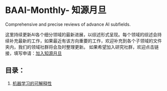 # BAAI-Monthly- 知源月旦
Comprehensive and precise reviews of advance AI subfields.

这里持续更新AI各个细分领域的最新进展，以综述形式呈现。每个领域的综述会持续补充最新的工作，如果最近有该方向重要的工作，欢迎补充到各个子领域的文件夹内，我们的领域社群将会及时整理更新。
如果希望加入研究社群，欢迎点击链接，填写申请：[加入知源月旦](https://link.zhihu.com/?target=https%3A//jinshuju.net/f/zZhrdm)

## 目录：
1. [机器学习的可解释性](https://github.com/floatingCatty/BAAI-Monthly-/blob/main/Interpretability(%E5%8F%AF%E8%A7%A3%E9%87%8A%E6%80%A7)/%E6%9C%BA%E5%99%A8%E5%AD%A6%E4%B9%A0%E7%9A%84%E5%8F%AF%E8%A7%A3%E9%87%8A%E6%80%A7.md)
